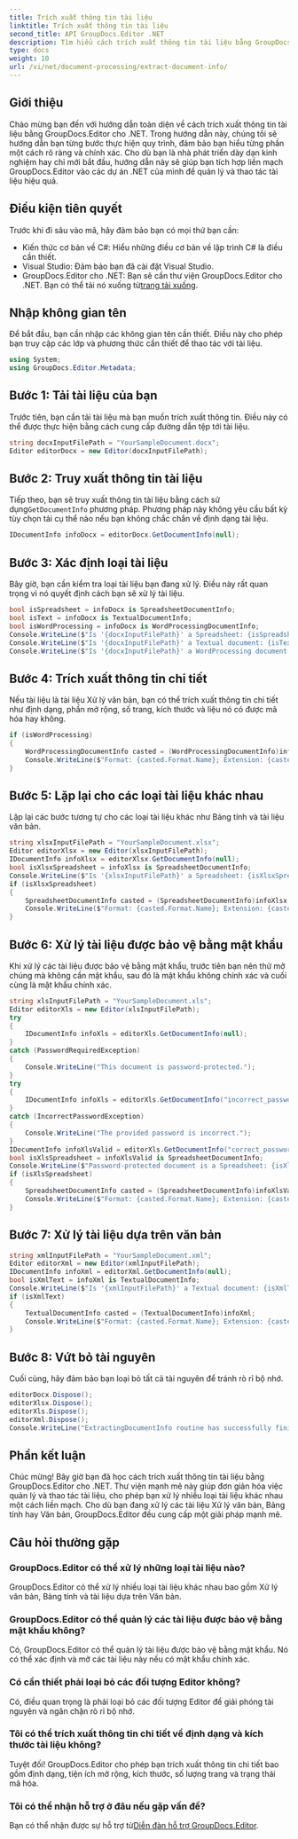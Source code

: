 ```yaml
---
title: Trích xuất thông tin tài liệu
linktitle: Trích xuất thông tin tài liệu
second_title: API GroupDocs.Editor .NET
description: Tìm hiểu cách trích xuất thông tin tài liệu bằng GroupDocs.Editor cho .NET với hướng dẫn chi tiết từng bước của chúng tôi. Hoàn hảo để quản lý các loại tài liệu khác nhau.
type: docs
weight: 10
url: /vi/net/document-processing/extract-document-info/
---
```

## Giới thiệu
Chào mừng bạn đến với hướng dẫn toàn diện về cách trích xuất thông tin tài liệu bằng GroupDocs.Editor cho .NET. Trong hướng dẫn này, chúng tôi sẽ hướng dẫn bạn từng bước thực hiện quy trình, đảm bảo bạn hiểu từng phần một cách rõ ràng và chính xác. Cho dù bạn là nhà phát triển dày dạn kinh nghiệm hay chỉ mới bắt đầu, hướng dẫn này sẽ giúp bạn tích hợp liền mạch GroupDocs.Editor vào các dự án .NET của mình để quản lý và thao tác tài liệu hiệu quả.
## Điều kiện tiên quyết
Trước khi đi sâu vào mã, hãy đảm bảo bạn có mọi thứ bạn cần:
- Kiến thức cơ bản về C#: Hiểu những điều cơ bản về lập trình C# là điều cần thiết.
- Visual Studio: Đảm bảo bạn đã cài đặt Visual Studio.
-  GroupDocs.Editor cho .NET: Bạn sẽ cần thư viện GroupDocs.Editor cho .NET. Bạn có thể tải nó xuống từ[trang tải xuống](https://releases.groupdocs.com/editor/net/).
## Nhập không gian tên
Để bắt đầu, bạn cần nhập các không gian tên cần thiết. Điều này cho phép bạn truy cập các lớp và phương thức cần thiết để thao tác với tài liệu.
```csharp
using System;
using GroupDocs.Editor.Metadata;
```
## Bước 1: Tải tài liệu của bạn
Trước tiên, bạn cần tải tài liệu mà bạn muốn trích xuất thông tin. Điều này có thể được thực hiện bằng cách cung cấp đường dẫn tệp tới tài liệu.
```csharp
string docxInputFilePath = "YourSampleDocument.docx";
Editor editorDocx = new Editor(docxInputFilePath);
```
## Bước 2: Truy xuất thông tin tài liệu
 Tiếp theo, bạn sẽ truy xuất thông tin tài liệu bằng cách sử dụng`GetDocumentInfo` phương pháp. Phương pháp này không yêu cầu bất kỳ tùy chọn tải cụ thể nào nếu bạn không chắc chắn về định dạng tài liệu.
```csharp
IDocumentInfo infoDocx = editorDocx.GetDocumentInfo(null);
```
## Bước 3: Xác định loại tài liệu
Bây giờ, bạn cần kiểm tra loại tài liệu bạn đang xử lý. Điều này rất quan trọng vì nó quyết định cách bạn sẽ xử lý tài liệu.
```csharp
bool isSpreadsheet = infoDocx is SpreadsheetDocumentInfo;
bool isText = infoDocx is TextualDocumentInfo;
bool isWordProcessing = infoDocx is WordProcessingDocumentInfo;
Console.WriteLine($"Is '{docxInputFilePath}' a Spreadsheet: {isSpreadsheet}");
Console.WriteLine($"Is '{docxInputFilePath}' a Textual document: {isText}");
Console.WriteLine($"Is '{docxInputFilePath}' a WordProcessing document: {isWordProcessing}");
```
## Bước 4: Trích xuất thông tin chi tiết
Nếu tài liệu là tài liệu Xử lý văn bản, bạn có thể trích xuất thông tin chi tiết như định dạng, phần mở rộng, số trang, kích thước và liệu nó có được mã hóa hay không.
```csharp
if (isWordProcessing)
{
    WordProcessingDocumentInfo casted = (WordProcessingDocumentInfo)infoDocx;
    Console.WriteLine($"Format: {casted.Format.Name}; Extension: {casted.Format.Extension}; Page count: {casted.PageCount}; Size: {casted.Size} bytes; Is encrypted: {casted.IsEncrypted}");
}
```
## Bước 5: Lặp lại cho các loại tài liệu khác nhau
Lặp lại các bước tương tự cho các loại tài liệu khác như Bảng tính và tài liệu văn bản.
```csharp
string xlsxInputFilePath = "YourSampleDocument.xlsx";
Editor editorXlsx = new Editor(xlsxInputFilePath);
IDocumentInfo infoXlsx = editorXlsx.GetDocumentInfo(null);
bool isXlsxSpreadsheet = infoXlsx is SpreadsheetDocumentInfo;
Console.WriteLine($"Is '{xlsxInputFilePath}' a Spreadsheet: {isXlsxSpreadsheet}");
if (isXlsxSpreadsheet)
{
    SpreadsheetDocumentInfo casted = (SpreadsheetDocumentInfo)infoXlsx;
    Console.WriteLine($"Format: {casted.Format.Name}; Extension: {casted.Format.Extension}; Tabs count: {casted.PageCount}; Size: {casted.Size} bytes; Is encrypted: {casted.IsEncrypted}");
}
```
## Bước 6: Xử lý tài liệu được bảo vệ bằng mật khẩu
Khi xử lý các tài liệu được bảo vệ bằng mật khẩu, trước tiên bạn nên thử mở chúng mà không cần mật khẩu, sau đó là mật khẩu không chính xác và cuối cùng là mật khẩu chính xác.
```csharp
string xlsInputFilePath = "YourSampleDocument.xls";
Editor editorXls = new Editor(xlsInputFilePath);
try
{
    IDocumentInfo infoXls = editorXls.GetDocumentInfo(null);
}
catch (PasswordRequiredException)
{
    Console.WriteLine("This document is password-protected.");
}
try
{
    IDocumentInfo infoXls = editorXls.GetDocumentInfo("incorrect_password");
}
catch (IncorrectPasswordException)
{
    Console.WriteLine("The provided password is incorrect.");
}
IDocumentInfo infoXlsValid = editorXls.GetDocumentInfo("correct_password");
bool isXlsSpreadsheet = infoXlsValid is SpreadsheetDocumentInfo;
Console.WriteLine($"Password-protected document is a Spreadsheet: {isXlsSpreadsheet}");
if (isXlsSpreadsheet)
{
    SpreadsheetDocumentInfo casted = (SpreadsheetDocumentInfo)infoXlsValid;
    Console.WriteLine($"Format: {casted.Format.Name}; Extension: {casted.Format.Extension}; Tabs count: {casted.PageCount}; Size: {casted.Size} bytes; Is encrypted: {casted.IsEncrypted}");
}
```
## Bước 7: Xử lý tài liệu dựa trên văn bản
```csharp
string xmlInputFilePath = "YourSampleDocument.xml";
Editor editorXml = new Editor(xmlInputFilePath);
IDocumentInfo infoXml = editorXml.GetDocumentInfo(null);
bool isXmlText = infoXml is TextualDocumentInfo;
Console.WriteLine($"Is '{xmlInputFilePath}' a Textual document: {isXmlText}");
if (isXmlText)
{
    TextualDocumentInfo casted = (TextualDocumentInfo)infoXml;
    Console.WriteLine($"Format: {casted.Format.Name}; Extension: {casted.Format.Extension}; Encoding: {casted.Encoding}; Size: {casted.Size} bytes");
}
```
## Bước 8: Vứt bỏ tài nguyên
Cuối cùng, hãy đảm bảo bạn loại bỏ tất cả tài nguyên để tránh rò rỉ bộ nhớ.
```csharp
editorDocx.Dispose();
editorXlsx.Dispose();
editorXls.Dispose();
editorXml.Dispose();
Console.WriteLine("ExtractingDocumentInfo routine has successfully finished");
```
## Phần kết luận
Chúc mừng! Bây giờ bạn đã học cách trích xuất thông tin tài liệu bằng GroupDocs.Editor cho .NET. Thư viện mạnh mẽ này giúp đơn giản hóa việc quản lý và thao tác tài liệu, cho phép bạn xử lý nhiều loại tài liệu khác nhau một cách liền mạch. Cho dù bạn đang xử lý các tài liệu Xử lý văn bản, Bảng tính hay Văn bản, GroupDocs.Editor đều cung cấp một giải pháp mạnh mẽ.
## Câu hỏi thường gặp
### GroupDocs.Editor có thể xử lý những loại tài liệu nào?
GroupDocs.Editor có thể xử lý nhiều loại tài liệu khác nhau bao gồm Xử lý văn bản, Bảng tính và tài liệu dựa trên Văn bản.
### GroupDocs.Editor có thể quản lý các tài liệu được bảo vệ bằng mật khẩu không?
Có, GroupDocs.Editor có thể quản lý tài liệu được bảo vệ bằng mật khẩu. Nó có thể xác định và mở các tài liệu này nếu có mật khẩu chính xác.
### Có cần thiết phải loại bỏ các đối tượng Editor không?
Có, điều quan trọng là phải loại bỏ các đối tượng Editor để giải phóng tài nguyên và ngăn chặn rò rỉ bộ nhớ.
### Tôi có thể trích xuất thông tin chi tiết về định dạng và kích thước tài liệu không?
Tuyệt đối! GroupDocs.Editor cho phép bạn trích xuất thông tin chi tiết bao gồm định dạng, tiện ích mở rộng, kích thước, số lượng trang và trạng thái mã hóa.
### Tôi có thể nhận hỗ trợ ở đâu nếu gặp vấn đề?
 Bạn có thể nhận được sự hỗ trợ từ[Diễn đàn hỗ trợ GroupDocs.Editor](https://forum.groupdocs.com/c/editor/20).
